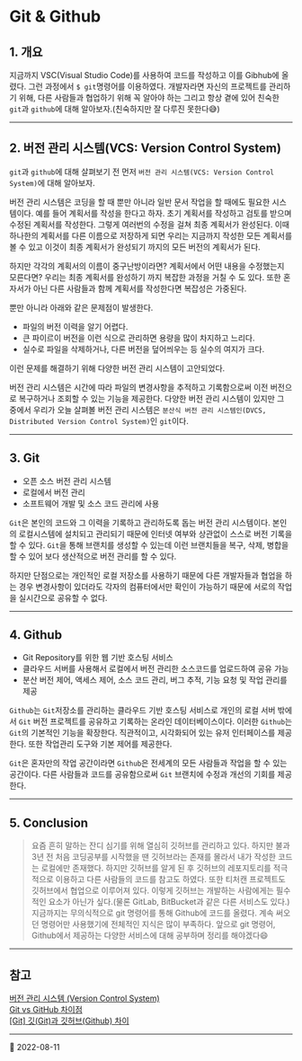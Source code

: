# Git & Github

## 1. 개요

지금까지 VSC(Visual Studio Code)를 사용하여 코드를 작성하고 이를 Gibhub에 올렸다. 그런 과정에서 `$ git`명령어를 이용하였다. 개발자라면 자신의 프로젝트를 관리하기 위해, 다른 사람들과 협업하기 위해 꼭 알아야 하는 그리고 항상 곁에 있어 친숙한 `git`과 `github`에 대해 알아보자.(친숙하지만 잘 다루진 못한다😅)

---

## 2. 버전 관리 시스템(VCS: Version Control System)

`git`과 `github`에 대해 살펴보기 전 먼저 `버전 관리 시스템(VCS: Version Control System)`에 대해 알아보자.

버전 관리 시스템은 코딩을 할 때 뿐만 아니라 일반 문서 작업을 할 때에도 필요한 시스템이다. 예를 들어 계획서를 작성을 한다고 하자. 초기 계획서를 작성하고 검토를 받으며 수정된 계획서를 작성한다. 그렇게 여러번의 수정을 걸쳐 최종 계획서가 완성된다. 이때 하나한의 계획서를 다른 이름으로 저장하게 되면 우리는 지금까지 작성한 모든 계획서를 볼 수 있고 이것이 최종 계획서가 완성되기 까지의 모든 버전의 계획서가 된다.

하지만 각각의 계획서의 이름이 중구난방이라면? 계획서에서 어떤 내용을 수정했는지 모른다면? 우리는 최종 계획서를 완성하기 까지 복잡한 과정을 거칠 수 도 있다. 또한 혼자서가 아닌 다른 사람들과 함께 계획서를 작성한다면 복잡성은 가중된다.

뿐만 아니라 아래와 같은 문제점이 발생한다.

- 파일의 버전 이력을 알기 어렵다.
- 큰 파이르이 버전을 이런 식으로 관리하면 용량을 많이 차지하고 느리다.
- 실수로 파일을 삭제하거나, 다른 버전을 덮어씌우는 등 실수의 여지가 크다.

이런 문제를 해결하기 위해 다양한 버전 관리 시스템이 고안되었다.

버전 관리 시스템은 시간에 따라 파일의 변경사항을 추적하고 기록함으로써 이전 버전으로 복구하거나 조회할 수 있는 기능을 제공한다. 다양한 버전 관리 시스템이 있지만 그 중에서 우리가 오늘 살펴볼 버전 관리 시스템은 `분산식 버전 관리 시스템인(DVCS, Distributed Version Control System)`인 `git`이다.

---

## 3. Git

- 오픈 소스 버전 관리 시스템
- 로컬에서 버전 관리
- 소프트웨어 개발 및 소스 코드 관리에 사용

`Git`은 본인의 코드와 그 이력을 기록하고 관리하도록 돕는 버전 관리 시스템이다. 본인의 로컬시스템에 설치되고 관리되기 때문에 인터넷 여부와 상관없이 스스로 버전 기록을 할 수 있다. `Git`을 통해 브랜치를 생성할 수 있는데 이런 브랜치들을 복구, 삭제, 병합을 할 수 있어 보다 생산적으로 버전 관리를 할 수 있다.

하지만 단점으로는 개인적인 로컬 저장소를 사용하기 때문에 다른 개발자들과 협업을 하는 경우 변경사항이 있더라도 각자의 컴퓨터에서만 확인이 가능하기 때문에 서로의 작업을 실시간으로 공유할 수 없다.

---

## 4. Github

- Git Repository를 위한 웹 기반 호스팅 서비스
- 클라우드 서버를 사용해서 로컬에서 버전 관리한 소스코드를 업로드하여 공유 가능
- 분산 버전 제어, 액세스 제어, 소스 코드 관리, 버그 추적, 기능 요청 및 작업 관리를 제공

`Github`는 `Git`저장소를 관리하는 클라우드 기반 호스팅 서비스로 개인의 로컬 서버 밖에서 `Git` 버전 프로젝트를 공유하고 기록하는 온라인 데이터베이스이다. 이러한 `Github`는 `Git`의 기본적인 기능을 확장한다. 직관적이고, 시각화되어 있는 유저 인터페이스를 제공한다. 또한 작업관리 도구와 기본 제어를 제공한다.

`Git`은 혼자만의 작업 공간이라면 `Github`은 전세계의 모든 사람들과 작업을 할 수 있는 공간이다. 다른 사람들과 코드를 공유함으로써 `Git` 브랜치에 수정과 개선의 기회를 제공한다.

---

## 5. Conclusion

> 요즘 흔히 말하는 잔디 심기를 위해 열심히 깃허브를 관리하고 있다. 하지만 불과 3년 전 처음 코딩공부를 시작했을 땐 깃허브라는 존재를 몰라서 내가 작성한 코드는 로컬에만 존재했다. 하지만 깃허브를 알게 된 후 깃허브의 레포지토리를 적극적으로 이용하고 다른 사람들의 코드를 참고도 하였다. 또한 티처캔 프로젝트도 깃허브에서 협업으로 이루어져 있다. 이렇게 깃허브는 개발하는 사람에게는 필수적인 요소가 아닌가 싶다.(물론 GitLab, BitBucket과 같은 다른 서비스도 있다.)  
> 지금까지는 무의식적으로 git 명령어를 통해 Github에 코드를 올렸다. 계속 써오던 명령어만 사용했기에 전체적인 지식은 많이 부족하다. 앞으로 git 명령어, Github에서 제공하는 다양한 서비스에 대해 공부하며 정리를 해야겠다😄

---

## 참고

[버전 관리 시스템 (Version Control System)](https://heekangpark.github.io/git/vcs)  
[Git vs GitHub 차이점](https://escapefromcoding.tistory.com/281)  
[[Git] 깃(Git)과 깃허브(Github) 차이](https://cocoon1787.tistory.com/723)

---

📅 2022-08-11
